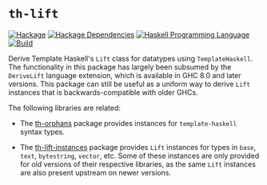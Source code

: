 # `th-lift`
[![Hackage](https://img.shields.io/hackage/v/th-lift.svg)][Hackage: th-lift]
[![Hackage Dependencies](https://img.shields.io/hackage-deps/v/th-lift.svg)](http://packdeps.haskellers.com/reverse/th-lift)
[![Haskell Programming Language](https://img.shields.io/badge/language-Haskell-blue.svg)][Haskell.org]
[![Build](https://travis-ci.org/RyanGlScott/th-lift.svg?branch=master)](https://travis-ci.org/RyanGlScott/th-lift)

[Hackage: th-lift]:
  http://hackage.haskell.org/package/th-lift
  "th-lift package on Hackage"
[Haskell.org]:
  http://www.haskell.org
  "The Haskell Programming Language"

Derive Template Haskell's `Lift` class for datatypes using `TemplateHaskell`.
The functionality in this package has largely been subsumed by the
`DeriveLift` language extension, which is available in GHC 8.0 and later
versions. This package can still be useful as a uniform way to derive
`Lift` instances that is backwards-compatible with older GHCs.

The following libraries are related:

* The [th-orphans](https://hackage.haskell.org/package/th-orphans) package
  provides instances for `template-haskell` syntax types.

* The [th-lift-instances](http://hackage.haskell.org/package/th-lift-instances)
  package provides `Lift` instances for types in `base`, `text`,
  `bytestring`, `vector`, etc. Some of these instances are only provided for
  old versions of their respective libraries, as the same `Lift` instances
  are also present upstream on newer versions.
